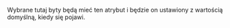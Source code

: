 Wybrane tutaj byty będą mieć ten atrybut i będzie on ustawiony z wartością domyślną, kiedy się pojawi.
